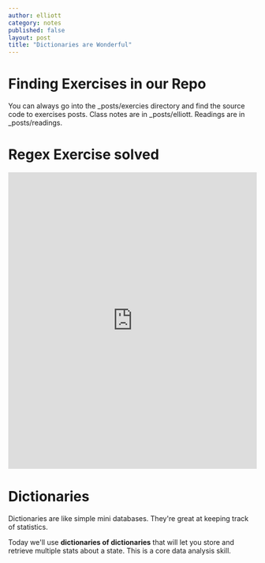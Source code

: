 ```yaml
---
author: elliott
category: notes
published: false
layout: post
title: "Dictionaries are Wonderful"
---
```


# Finding Exercises in our Repo

You can always go into the _posts/exercies directory and find the source code to exercises posts.  Class notes are in _posts/elliott.  Readings are in _posts/readings.

# Regex Exercise solved

<iframe src="https://trinket.io/embed/python3/74044c3729" width="100%" height="600" frameborder="0" marginwidth="0" marginheight="0" allowfullscreen></iframe>

# Dictionaries

Dictionaries are like simple mini databases.  They're great at keeping track of statistics.

Today we'll use **dictionaries of dictionaries** that will let you store and retrieve multiple stats about a state. This
is a core data analysis skill.